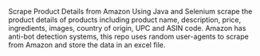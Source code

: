 Scrape Product Details from Amazon
Using Java and Selenium scrape the product details of products including product name, description, price, ingredients, images, country of origin, UPC and ASIN code.
Amazon has anti-bot detection systems, this repo uses random user-agents to scrape from Amazon and store the data in an excel file.
